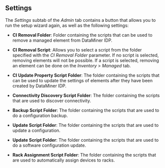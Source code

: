 ## Settings

The *Settings* subtab of the *Admin* tab contains a button that allows you to run the setup wizard again, as well as the following settings:

- **CI Removal Folder**: Folder containing the scripts that can be used to remove a managed element from DataMiner IDP.

- **CI Removal Script**: Allows you to select a script from the folder specified with the *CI Removal Folder* parameter. If no script is selected, removing elements will not be possible. If a script is selected, removing an element can be done on the *Inventory* > *Managed* tab.

- **CI Update Property Script Folder**: The folder containing the scripts that can be used to update the settings of elements after they have been created by DataMiner IDP.

- **Connectivity Discovery Script Folder**: The folder containing the scripts that are used to discover connectivity.

- **Backup Script Folder**: The folder containing the scripts that are used to do a configuration backup.

- **Update Script Folder**: The folder containing the scripts that are used to update a configuration.

- **Update Script Folder**: The folder containing the scripts that are used to do a software configuration update.

- **Rack Assignment Script Folder**: The folder containing the scripts that are used to automatically assign devices to racks.
